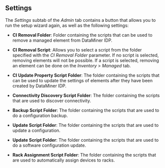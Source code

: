 ## Settings

The *Settings* subtab of the *Admin* tab contains a button that allows you to run the setup wizard again, as well as the following settings:

- **CI Removal Folder**: Folder containing the scripts that can be used to remove a managed element from DataMiner IDP.

- **CI Removal Script**: Allows you to select a script from the folder specified with the *CI Removal Folder* parameter. If no script is selected, removing elements will not be possible. If a script is selected, removing an element can be done on the *Inventory* > *Managed* tab.

- **CI Update Property Script Folder**: The folder containing the scripts that can be used to update the settings of elements after they have been created by DataMiner IDP.

- **Connectivity Discovery Script Folder**: The folder containing the scripts that are used to discover connectivity.

- **Backup Script Folder**: The folder containing the scripts that are used to do a configuration backup.

- **Update Script Folder**: The folder containing the scripts that are used to update a configuration.

- **Update Script Folder**: The folder containing the scripts that are used to do a software configuration update.

- **Rack Assignment Script Folder**: The folder containing the scripts that are used to automatically assign devices to racks.
